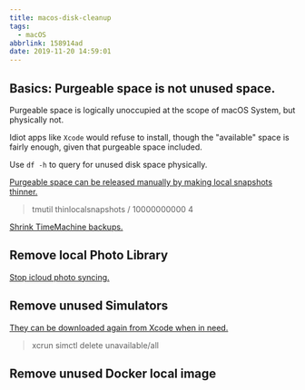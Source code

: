 ```yaml
---
title: macos-disk-cleanup
tags:
  - macOS
abbrlink: 158914ad
date: 2019-11-20 14:59:01
---
```


## Basics: Purgeable space is not unused space.

Purgeable space is logically unoccupied at the scope of macOS System, but physically not.

Idiot apps like `Xcode` would refuse to install, though the "available" space is fairly enough, given that purgeable space included.

Use `df -h` to query for unused disk space physically.

[Purgeable space can be released manually by making local snapshots thinner.](https://www.reddit.com/r/iOSProgramming/comments/b5uecg/how_much_space_does_xcode_require_to_update/ejgyn0j/?utm_source=share&utm_medium=web2x)

> tmutil thinlocalsnapshots / 10000000000 4

[Shrink TimeMachine backups.](https://dzone.com/articles/shrink-your-time-machine)

## Remove local Photo Library

[Stop icloud photo syncing.](https://www.quora.com/How-can-I-delete-photos-from-my-Mac-but-keep-them-in-iCloud)

## Remove unused Simulators

[They can be downloaded again from Xcode when in need.](https://stackoverflow.com/questions/33419301/macos-xcode-coresimulator-folder-very-big-is-it-ok-to-delete-content)

> xcrun simctl delete unavailable/all

## Remove unused Docker local image